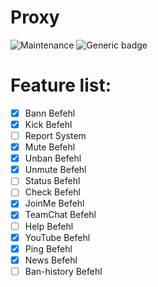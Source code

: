 # Proxy

![Maintenance](https://img.shields.io/maintenance/yes/2023?style=for-the-badge)
![Generic badge](https://img.shields.io/badge/version-1.0.0-informational.svg?style=for-the-badge)

# Feature list:
- [x] Bann Befehl
- [x] Kick Befehl
- [ ] Report System
- [x] Mute Befehl
- [x] Unban Befehl
- [x] Unmute Befehl
- [ ] Status Befehl
- [ ] Check Befehl
- [x] JoinMe Befehl
- [x] TeamChat Befehl
- [ ] Help Befehl
- [x] YouTube Befehl
- [x] Ping Befehl
- [x] News Befehl
- [ ] Ban-history Befehl 